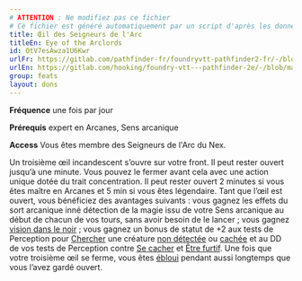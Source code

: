 ```yaml
---
# ATTENTION : Ne modifiez pas ce fichier
# Ce fichier est généré automatiquement par un script d'après les données du module Foundry VTT officiel et de sa traduction
title: Œil des Seigneurs de l'Arc
titleEn: Eye of the Arclords
id: OtV7esAwza1U6Kwr
urlFr: https://gitlab.com/pathfinder-fr/foundryvtt-pathfinder2-fr/-/blob/master/data/feats/OtV7esAwza1U6Kwr.htm
urlEn: https://gitlab.com/hooking/foundry-vtt---pathfinder-2e/-/blob/master/packs/data/feats.db/eye-of-the-arclords.json
group: feats
layout: dons
---
```

**Fréquence** une fois par jour

**Prérequis** expert en Arcanes, Sens arcanique

**Access** Vous êtes membre des Seigneurs de l'Arc du Nex.

Un troisième œil incandescent s’ouvre sur votre front. Il peut rester ouvert jusqu’à une minute. Vous pouvez le fermer avant cela avec une action unique dotée du trait concentration. Il peut rester ouvert 2 minutes si vous êtes maître en Arcanes et 5 min si vous êtes légendaire. Tant que l’œil est ouvert, vous bénéficiez des avantages suivants : vous gagnez les effets du sort arcanique inné détection de la magie issu de votre Sens arcanique au début de chacun de vos tours, sans avoir besoin de le lancer ; vous gagnez [vision dans le noir](../spells/vision-dans-le-noir.md) ; vous gagnez un bonus de statut de +2 aux tests de Perception pour [Chercher](../actions/chercher.md) une créature [non détectée](../conditions/non-détecté.md) ou [cachée](../conditions/caché.md) et au DD de vos tests de Perception contre [Se cacher](../actions/se-cacher.md) et [Être furtif](../actions/être-furtif.md). Une fois que votre troisième œil se ferme, vous êtes [ébloui](../conditions/ébloui.md) pendant aussi longtemps que vous l’avez gardé ouvert.


